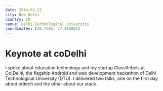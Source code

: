 ```yaml
---
date: 2014-03-22
city: New Delhi
country: IN
venue: Delhi Technological University
coordinates: [28.7505, 77.116801]
---
```


# Keynote at coDelhi

I spoke about education technology and my startup ClassRebels at Co|Delhi, the flagship Android and web development hackathon of Delhi Technological University (DTU). I delivered two talks, one on the first day about edtech and the other about our stack.
